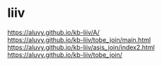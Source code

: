 # liiv
https://aluvy.github.io/kb-liiv/A/   
https://aluvy.github.io/kb-liiv/tobe_join/main.html   
https://aluvy.github.io/kb-liiv/asis_join/index2.html   
https://aluvy.github.io/kb-liiv/tobe_join/

